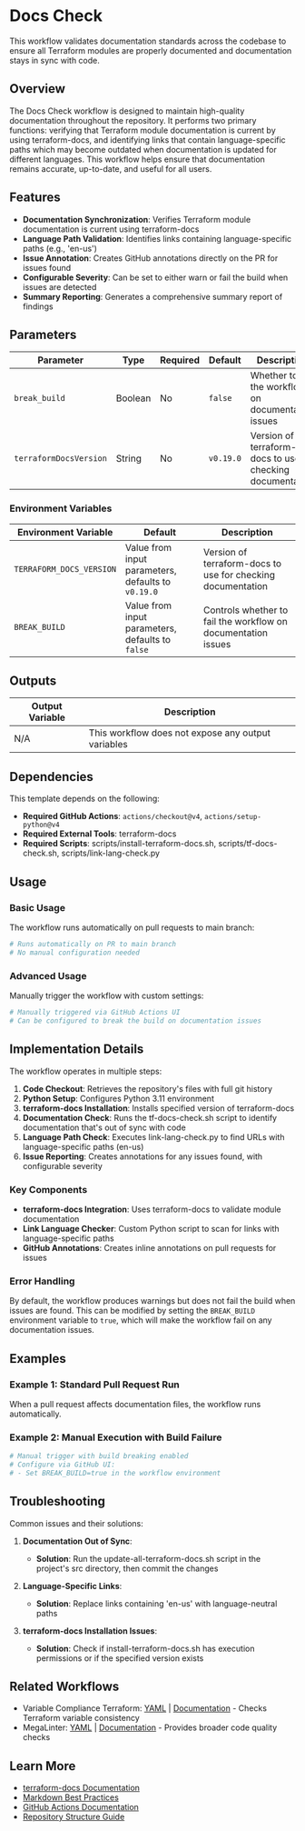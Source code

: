 # Docs Check

This workflow validates documentation standards across the codebase to ensure all Terraform modules are properly documented and documentation stays in sync with code.

## Overview

The Docs Check workflow is designed to maintain high-quality documentation throughout the repository. It performs two primary functions: verifying that Terraform module documentation is current by using terraform-docs, and identifying links that contain language-specific paths which may become outdated when documentation is updated for different languages. This workflow helps ensure that documentation remains accurate, up-to-date, and useful for all users.

## Features

- **Documentation Synchronization**: Verifies Terraform module documentation is current using terraform-docs
- **Language Path Validation**: Identifies links containing language-specific paths (e.g., 'en-us')
- **Issue Annotation**: Creates GitHub annotations directly on the PR for issues found
- **Configurable Severity**: Can be set to either warn or fail the build when issues are detected
- **Summary Reporting**: Generates a comprehensive summary report of findings

## Parameters

| Parameter              | Type    | Required | Default   | Description                                                 |
|------------------------|---------|----------|-----------|-------------------------------------------------------------|
| `break_build`          | Boolean | No       | `false`   | Whether to fail the workflow on documentation issues        |
| `terraformDocsVersion` | String  | No       | `v0.19.0` | Version of terraform-docs to use for checking documentation |

### Environment Variables

| Environment Variable     | Default                                            | Description                                                   |
|--------------------------|----------------------------------------------------|---------------------------------------------------------------|
| `TERRAFORM_DOCS_VERSION` | Value from input parameters, defaults to `v0.19.0` | Version of terraform-docs to use for checking documentation   |
| `BREAK_BUILD`            | Value from input parameters, defaults to `false`   | Controls whether to fail the workflow on documentation issues |

## Outputs

| Output Variable | Description                                        |
|-----------------|----------------------------------------------------|
| N/A             | This workflow does not expose any output variables |

## Dependencies

This template depends on the following:

- **Required GitHub Actions**: `actions/checkout@v4`, `actions/setup-python@v4`
- **Required External Tools**: terraform-docs
- **Required Scripts**: scripts/install-terraform-docs.sh, scripts/tf-docs-check.sh, scripts/link-lang-check.py

## Usage

### Basic Usage

The workflow runs automatically on pull requests to main branch:

```yaml
# Runs automatically on PR to main branch
# No manual configuration needed
```

### Advanced Usage

Manually trigger the workflow with custom settings:

```yaml
# Manually triggered via GitHub Actions UI
# Can be configured to break the build on documentation issues
```

## Implementation Details

The workflow operates in multiple steps:

1. **Code Checkout**: Retrieves the repository's files with full git history
2. **Python Setup**: Configures Python 3.11 environment
3. **terraform-docs Installation**: Installs specified version of terraform-docs
4. **Documentation Check**: Runs the tf-docs-check.sh script to identify documentation that's out of sync with code
5. **Language Path Check**: Executes link-lang-check.py to find URLs with language-specific paths (en-us)
6. **Issue Reporting**: Creates annotations for any issues found, with configurable severity

### Key Components

- **terraform-docs Integration**: Uses terraform-docs to validate module documentation
- **Link Language Checker**: Custom Python script to scan for links with language-specific paths
- **GitHub Annotations**: Creates inline annotations on pull requests for issues

### Error Handling

By default, the workflow produces warnings but does not fail the build when issues are found. This can be modified by setting the `BREAK_BUILD` environment variable to `true`, which will make the workflow fail on any documentation issues.

## Examples

### Example 1: Standard Pull Request Run

When a pull request affects documentation files, the workflow runs automatically.

### Example 2: Manual Execution with Build Failure

```yaml
# Manual trigger with build breaking enabled
# Configure via GitHub UI:
# - Set BREAK_BUILD=true in the workflow environment
```

## Troubleshooting

Common issues and their solutions:

1. **Documentation Out of Sync**:
   - **Solution**: Run the update-all-terraform-docs.sh script in the project's src directory, then commit the changes

2. **Language-Specific Links**:
   - **Solution**: Replace links containing 'en-us' with language-neutral paths

3. **terraform-docs Installation Issues**:
   - **Solution**: Check if install-terraform-docs.sh has execution permissions or if the specified version exists

## Related Workflows

- Variable Compliance Terraform: [YAML](../workflows/variable-compliance-terraform.yml) | [Documentation](./variable-compliance-terraform.md) - Checks Terraform variable consistency
- MegaLinter: [YAML](../workflows/megalinter.yml) | [Documentation](./megalinter.md) - Provides broader code quality checks

## Learn More

- [terraform-docs Documentation](https://terraform-docs.io/)
- [Markdown Best Practices](https://www.markdownguide.org/basic-syntax/)
- [GitHub Actions Documentation](https://docs.github.com/en/actions)
- [Repository Structure Guide](/README.md)
